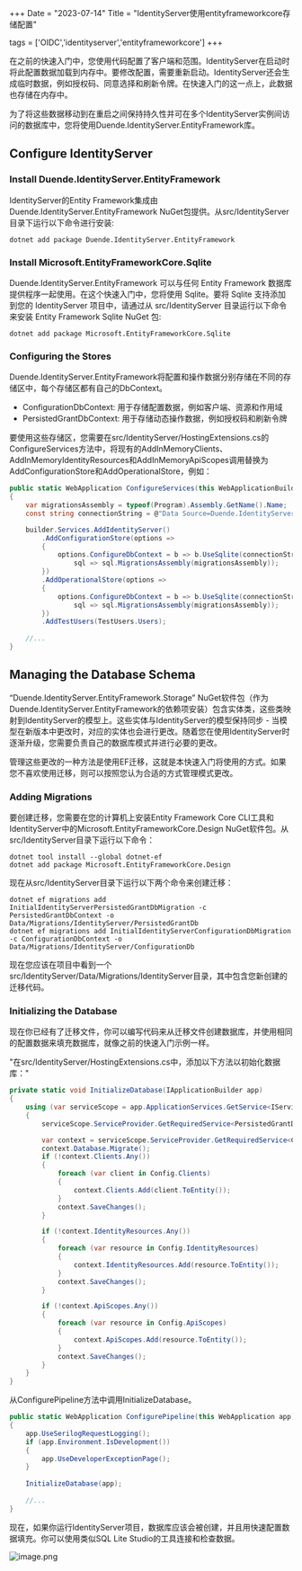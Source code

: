 +++
Date = "2023-07-14"
Title = "IdentityServer使用entityframeworkcore存储配置"

tags = ['OIDC','identityserver','entityframeworkcore']
+++

在之前的快速入门中，您使用代码配置了客户端和范围。IdentityServer在启动时将此配置数据加载到内存中。要修改配置，需要重新启动。IdentityServer还会生成临时数据，例如授权码、同意选择和刷新令牌。在快速入门的这一点上，此数据也存储在内存中。

为了将这些数据移动到在重启之间保持持久性并可在多个IdentityServer实例间访问的数据库中，您将使用Duende.IdentityServer.EntityFramework库。

## Configure IdentityServer

### Install Duende.IdentityServer.EntityFramework

IdentityServer的Entity Framework集成由Duende.IdentityServer.EntityFramework NuGet包提供。从src/IdentityServer目录下运行以下命令进行安装:

```
dotnet add package Duende.IdentityServer.EntityFramework

```

### Install Microsoft.EntityFrameworkCore.Sqlite

Duende.IdentityServer.EntityFramework 可以与任何 Entity Framework 数据库提供程序一起使用。在这个快速入门中，您将使用 Sqlite。要将 Sqlite 支持添加到您的 IdentityServer 项目中，请通过从 src/IdentityServer 目录运行以下命令来安装 Entity Framework Sqlite NuGet 包:

```
dotnet add package Microsoft.EntityFrameworkCore.Sqlite
```

### Configuring the Stores

Duende.IdentityServer.EntityFramework将配置和操作数据分别存储在不同的存储区中，每个存储区都有自己的DbContext。

- ConfigurationDbContext: 用于存储配置数据，例如客户端、资源和作用域
- PersistedGrantDbContext: 用于存储动态操作数据，例如授权码和刷新令牌

要使用这些存储区，您需要在src/IdentityServer/HostingExtensions.cs的ConfigureServices方法中，将现有的AddInMemoryClients、AddInMemoryIdentityResources和AddInMemoryApiScopes调用替换为AddConfigurationStore和AddOperationalStore，例如：

```csharp
public static WebApplication ConfigureServices(this WebApplicationBuilder builder)
{
    var migrationsAssembly = typeof(Program).Assembly.GetName().Name;
    const string connectionString = @"Data Source=Duende.IdentityServer.Quickstart.EntityFramework.db";

    builder.Services.AddIdentityServer()
        .AddConfigurationStore(options =>
        {
            options.ConfigureDbContext = b => b.UseSqlite(connectionString,
                sql => sql.MigrationsAssembly(migrationsAssembly));
        })
        .AddOperationalStore(options =>
        {
            options.ConfigureDbContext = b => b.UseSqlite(connectionString,
                sql => sql.MigrationsAssembly(migrationsAssembly));
        })
        .AddTestUsers(TestUsers.Users);
    
    //...
}

```

## Managing the Database Schema

“Duende.IdentityServer.EntityFramework.Storage” NuGet软件包（作为Duende.IdentityServer.EntityFramework的依赖项安装）包含实体类，这些类映射到IdentityServer的模型上。这些实体与IdentityServer的模型保持同步 - 当模型在新版本中更改时，对应的实体也会进行更改。随着您在使用IdentityServer时逐渐升级，您需要负责自己的数据库模式并进行必要的更改。

管理这些更改的一种方法是使用EF迁移，这就是本快速入门将使用的方式。如果您不喜欢使用迁移，则可以按照您认为合适的方式管理模式更改。

### Adding Migrations

要创建迁移，您需要在您的计算机上安装Entity Framework Core CLI工具和IdentityServer中的Microsoft.EntityFrameworkCore.Design NuGet软件包。从src/IdentityServer目录下运行以下命令：

```
dotnet tool install --global dotnet-ef
dotnet add package Microsoft.EntityFrameworkCore.Design
```

现在从src/IdentityServer目录下运行以下两个命令来创建迁移：

```
dotnet ef migrations add InitialIdentityServerPersistedGrantDbMigration -c PersistedGrantDbContext -o Data/Migrations/IdentityServer/PersistedGrantDb
dotnet ef migrations add InitialIdentityServerConfigurationDbMigration -c ConfigurationDbContext -o Data/Migrations/IdentityServer/ConfigurationDb
```

现在您应该在项目中看到一个src/IdentityServer/Data/Migrations/IdentityServer目录，其中包含您新创建的迁移代码。

### Initializing the Database

现在你已经有了迁移文件，你可以编写代码来从迁移文件创建数据库，并使用相同的配置数据来填充数据库，就像之前的快速入门示例一样。

"在src/IdentityServer/HostingExtensions.cs中，添加以下方法以初始化数据库："

```csharp
private static void InitializeDatabase(IApplicationBuilder app)
{
    using (var serviceScope = app.ApplicationServices.GetService<IServiceScopeFactory>().CreateScope())
    {
        serviceScope.ServiceProvider.GetRequiredService<PersistedGrantDbContext>().Database.Migrate();

        var context = serviceScope.ServiceProvider.GetRequiredService<ConfigurationDbContext>();
        context.Database.Migrate();
        if (!context.Clients.Any())
        {
            foreach (var client in Config.Clients)
            {
                context.Clients.Add(client.ToEntity());
            }
            context.SaveChanges();
        }

        if (!context.IdentityResources.Any())
        {
            foreach (var resource in Config.IdentityResources)
            {
                context.IdentityResources.Add(resource.ToEntity());
            }
            context.SaveChanges();
        }

        if (!context.ApiScopes.Any())
        {
            foreach (var resource in Config.ApiScopes)
            {
                context.ApiScopes.Add(resource.ToEntity());
            }
            context.SaveChanges();
        }
    }
}

```

从ConfigurePipeline方法中调用InitializeDatabase。

```csharp
public static WebApplication ConfigurePipeline(this WebApplication app)
{ 
    app.UseSerilogRequestLogging();
    if (app.Environment.IsDevelopment())
    {
        app.UseDeveloperExceptionPage();
    }
    
    InitializeDatabase(app);
    
    //...
}
```


现在，如果你运行IdentityServer项目，数据库应该会被创建，并且用快速配置数据填充。你可以使用类似SQL Lite Studio的工具连接和检查数据。

![image.png](https://assets.happtim.com/image/n3dc/202307141234452.png)


